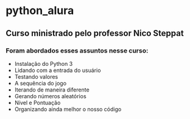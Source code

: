 # python_alura
## Curso ministrado pelo professor Nico Steppat

### Foram abordados esses assuntos nesse curso:
- Instalação do Python 3 
- Lidando com a entrada do usuário
- Testando valores
- A sequência do jogo
- Iterando de maneira diferente
- Gerando números aleatórios
- Nível e Pontuação
- Organizando ainda melhor o nosso código



